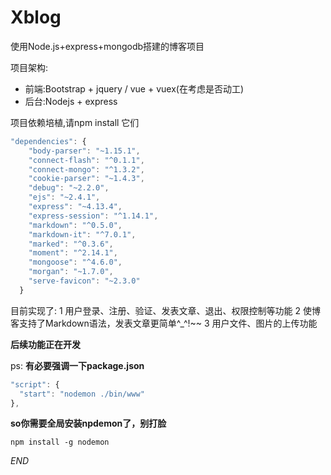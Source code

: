 # Xblog
使用Node.js+express+mongodb搭建的博客项目

项目架构:

* 前端:Bootstrap + jquery / vue + vuex(在考虑是否动工)
* 后台:Nodejs + express

项目依赖培植,请npm install 它们

```javascript
"dependencies": {
    "body-parser": "~1.15.1",
    "connect-flash": "^0.1.1",
    "connect-mongo": "^1.3.2",
    "cookie-parser": "~1.4.3",
    "debug": "~2.2.0",
    "ejs": "~2.4.1",
    "express": "~4.13.4",
    "express-session": "^1.14.1",
    "markdown": "^0.5.0",
    "markdown-it": "^7.0.1",
    "marked": "^0.3.6",
    "moment": "^2.14.1",
    "mongoose": "^4.6.0",
    "morgan": "~1.7.0",
    "serve-favicon": "~2.3.0"
  }
```
目前实现了:
1 用户登录、注册、验证、发表文章、退出、权限控制等功能
2 使博客支持了Markdown语法，发表文章更简单^_^!~~
3 用户文件、图片的上传功能

**后续功能正在开发**

ps: **有必要强调一下package.json**

``` javascript
"script": {
  "start": "nodemon ./bin/www"
},
```

**so你需要全局安装npdemon了，别打脸**

``` code
npm install -g nodemon
```
*END*
